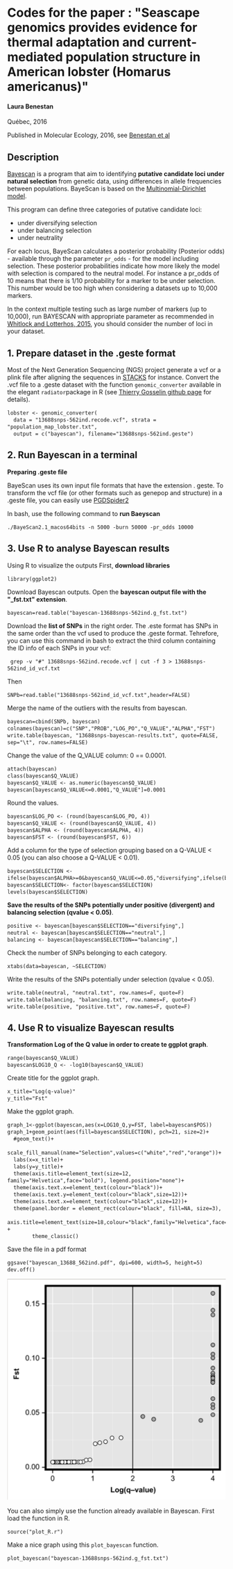 # Codes for the paper : "Seascape genomics provides evidence for thermal adaptation and current‐mediated population structure in American lobster (Homarus americanus)"

#### Laura Benestan

Québec, 2016

Published in Molecular Ecology, 2016, see [Benestan et al](https://onlinelibrary.wiley.com/doi/full/10.1111/mec.13811)

## Description

[Bayescan](http://cmpg.unibe.ch/software/BayeScan/) is a program that aim to identifying **putative candidate loci under natural selection** from genetic data, using differences in allele frequencies between populations. 
BayeScan is based on the [Multinomial-Dirichlet model](https://en.wikipedia.org/wiki/Dirichlet-multinomial_distribution).

This program can define three categories of putative candidate loci:
- under diversifying selection
- under balancing selection
- under neutrality

For each locus, BayeScan calculates a posterior probability (Posterior odds) - available through the parameter `pr_odds` - for the model including selection. These posterior probabilities indicate how more likely the model with selection is compared to the neutral model. For instance a pr_odds of 10 means that there is 1/10 probability for a marker to be under selection.
This number would be too high when considering a datasets up to 10,000 markers.

In the context multiple testing such as large number of markers (up to 10,000), run BAYESCAN with appropriate parameter as recommended in [Whitlock and Lotterhos, 2015](https://www.jstor.org/stable/10.1086/682949?seq=1), you should consider the number of loci in your dataset.

## 1. Prepare dataset in the .geste format

Most of the Next Generation Sequencing (NGS) project generate a vcf or a plink file after aligning the sequences in [STACKS](http://catchenlab.life.illinois.edu/stacks/) for instance. 
Convert the .vcf file to a .geste dataset with the function `genomic_converter` available in the elegant `radiator`package in R (see [Thierry Gosselin github page](https://github.com/thierrygosselin) for details).

```{r}
lobster <- genomic_converter(
  data = "13688snps-562ind.recode.vcf", strata = "population_map_lobster.txt",
  output = c("bayescan"), filename="13688snps-562ind.geste")
```

## 2. Run Bayescan in a terminal

**Preparing .geste file**

BayeScan uses its own input file formats that have the extension . geste.
To transform the vcf file (or other formats such as genepop and structure) in a .geste file, you can easily use [PGDSpider2](http://www.cmpg.unibe.ch/software/PGDSpider/)


In bash, use the following command to **run Baeyscan**
```{r} = "bash"
./BayeScan2.1_macos64bits -n 5000 -burn 50000 -pr_odds 10000
```

## 3. Use R to analyse Bayescan results

Using R to visualize the outputs
First, **download libraries**
```{r}
library(ggplot2) 
```

Download Bayescan outputs.
Open the **bayescan output file with the "_fst.txt" extension**. 
```{r}
bayescan=read.table("bayescan-13688snps-562ind.g_fst.txt") 
```

Download the **list of SNPs** in the right order. The .este format has SNPs in the same order than the vcf used to produce the .geste format. Tehrefore, you can use this command in bash to extract the third column containing the ID info of each SNPs in your vcf:
```{r}
 grep -v "#" 13688snps-562ind.recode.vcf | cut -f 3 > 13688snps-562ind_id_vcf.txt
```

Then 
```{r}
SNPb=read.table("13688snps-562ind_id_vcf.txt",header=FALSE) 
```

Merge the name of the outliers with the results from bayescan. 
```{r}
bayescan=cbind(SNPb, bayescan) 
colnames(bayescan)=c("SNP","PROB","LOG_PO","Q_VALUE","ALPHA","FST") 
write.table(bayescan, "13688snps-bayescan-results.txt", quote=FALSE, sep="\t", row.names=FALSE) 
```

Change the value of the Q_VALUE column: 0 == 0.0001.  
```{r}
attach(bayescan)
class(bayescan$Q_VALUE)  
bayescan$Q_VALUE <- as.numeric(bayescan$Q_VALUE) 
bayescan[bayescan$Q_VALUE<=0.0001,"Q_VALUE"]=0.0001 
```

Round the values.  
```{r}
bayescan$LOG_PO <- (round(bayescan$LOG_PO, 4)) 
bayescan$Q_VALUE <- (round(bayescan$Q_VALUE, 4)) 
bayescan$ALPHA <- (round(bayescan$ALPHA, 4)) 
bayescan$FST <- (round(bayescan$FST, 6))
```

Add a column for the type of selection grouping based on a Q-VALUE < 0.05 (you can also choose a Q-VALUE < 0.01). 
```{r}
bayescan$SELECTION <- ifelse(bayescan$ALPHA>=0&bayescan$Q_VALUE<=0.05,"diversifying",ifelse(bayescan$ALPHA>=0&bayescan$Q_VALUE>0.05,"neutral","balancing")) 
bayescan$SELECTION<- factor(bayescan$SELECTION)
levels(bayescan$SELECTION) 
```

**Save the results of the SNPs potentially under positive (divergent) and balancing selection (qvalue < 0.05)**. 
```{r}
positive <- bayescan[bayescan$SELECTION=="diversifying",] 
neutral <- bayescan[bayescan$SELECTION=="neutral",] 
balancing <- bayescan[bayescan$SELECTION=="balancing",]  
```

Check the number of SNPs belonging to each category. 
```{r}
xtabs(data=bayescan, ~SELECTION) 
```

Write the results of the SNPs potentially under selection (qvalue < 0.05). 
```{r}
write.table(neutral, "neutral.txt", row.names=F, quote=F)  
write.table(balancing, "balancing.txt", row.names=F, quote=F) 
write.table(positive, "positive.txt", row.names=F, quote=F) 
```

## 4. Use R to visualize Bayescan results

**Transformation Log of the Q value in order to create te ggplot graph**. 
```{r}
range(bayescan$Q_VALUE) 
bayescan$LOG10_Q <- -log10(bayescan$Q_VALUE) 
```

Create title for the ggplot graph. 
```{r}
x_title="Log(q-value)" 
y_title="Fst" 
```

Make the ggplot graph. 
```{r}
graph_1<-ggplot(bayescan,aes(x=LOG10_Q,y=FST, label=bayescan$POS)) 
graph_1+geom_point(aes(fill=bayescan$SELECTION), pch=21, size=2)+ 
  #geom_text()+ 
  scale_fill_manual(name="Selection",values=c("white","red","orange"))+ 
  labs(x=x_title)+ 
  labs(y=y_title)+ 
  theme(axis.title=element_text(size=12, family="Helvetica",face="bold"), legend.position="none")+ 
  theme(axis.text.x=element_text(colour="black"))+ 
  theme(axis.text.y=element_text(colour="black",size=12))+ 
  theme(axis.text.x=element_text(colour="black",size=12))+ 
  theme(panel.border = element_rect(colour="black", fill=NA, size=3),  
        axis.title=element_text(size=18,colour="black",family="Helvetica",face="bold")) +
        theme_classic()
```
   
Save the file in a pdf format
```{r}
ggsave("bayescan_13688_562ind.pdf", dpi=600, width=5, height=5) 
dev.off()
```
![Bayescan_Benestan_2016](Bayescan_Benestan_2016.png)


You can also simply use the function already available in Bayescan.
First load the function in R.
```{r}
source("plot_R.r")
```

Make a nice graph using this `plot_bayescan` function.
```{r}
plot_bayescan("bayescan-13688snps-562ind.g_fst.txt")
```
